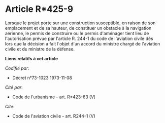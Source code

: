 # Article R*425-9

Lorsque le projet porte sur une construction susceptible, en raison de son emplacement et de sa hauteur, de constituer un
obstacle à la navigation aérienne, le permis de construire ou le permis d'aménager tient lieu de l'autorisation prévue par
l'article R. 244-1 du code de l'aviation civile dès lors que la décision a fait l'objet d'un accord du ministre chargé de
l'aviation civile et du ministre de la défense.

**Liens relatifs à cet article**

_Codifié par_:

  - Décret n°73-1023 1973-11-08

_Cité par_:

  - Code de l'urbanisme - art. R*423-63 (V)

_Cite_:

  - Code de l'aviation civile - art. R244-1 (V)
